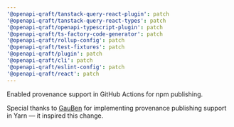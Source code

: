 ```yaml
---
'@openapi-qraft/tanstack-query-react-plugin': patch
'@openapi-qraft/tanstack-query-react-types': patch
'@openapi-qraft/openapi-typescript-plugin': patch
'@openapi-qraft/ts-factory-code-generator': patch
'@openapi-qraft/rollup-config': patch
'@openapi-qraft/test-fixtures': patch
'@openapi-qraft/plugin': patch
'@openapi-qraft/cli': patch
'@openapi-qraft/eslint-config': patch
'@openapi-qraft/react': patch
---
```


Enabled provenance support in GitHub Actions for npm publishing.

Special thanks to [GauBen](https://github.com/GauBen) for implementing provenance publishing support in Yarn — it
inspired this change.
